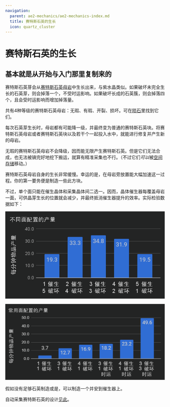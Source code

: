 ```yaml
---
navigation:
  parent: ae2-mechanics/ae2-mechanics-index.md
  title: 赛特斯石英的生长
  icon: quartz_cluster
---
```


# 赛特斯石英的生长

## 基本就是从开始与入门那里复制来的

<GameScene zoom="6" background="transparent">
<ImportStructure src="../assets/assemblies/budding_certus_1.snbt" />
</GameScene>

赛特斯石英芽会从[赛特斯石英母岩](../items-blocks-machines/budding_certus.md)中生长出来，与紫水晶类似。如果破坏未完全生长的石英芽，则会掉落一个<ItemLink id="certus_quartz_dust" />，不受时运影响。如果破坏长成的石英簇，则会掉落四个<ItemLink id="certus_quartz_crystal" />，且会受时运影响而增加掉落量。

共有4种等级的赛特斯石英母岩：无瑕、有瑕、开裂、损坏。可在[陨石](meteorites.md)里找到它们。

<GameScene zoom="4" background="transparent">
  <ImportStructure src="../assets/assemblies/budding_blocks.snbt" />
  <IsometricCamera yaw="195" pitch="30" />
</GameScene>

每次石英芽生长时，母岩都有可能降一级，并最终变为普通的赛特斯石英块。将赛特斯石英母岩或者赛特斯石英块以及若干个<ItemLink id="charged_certus_quartz_crystal" />一起投入水中，就能进行修复并产生新的母岩。

<RecipeFor id="damaged_budding_quartz" />

无瑕的赛特斯石英母岩不会降级，因而能无限产生赛特斯石英。但是它们无法合成，也无法被镐完好地挖下搬运，就算有精准采集也不行。（不过它们*可以*被[空间存储](spatial-io.md)移动。）

赛特斯石英母岩自身的生长非常缓慢。幸运的是，在母岩旁放置<ItemLink id="growth_accelerator" />能大幅加速这一过程。你的第一要务便是制造一些此方块。

<GameScene zoom="4" background="transparent">
  <ImportStructure src="../assets/assemblies/budding_certus_2.snbt" />
  <IsometricCamera yaw="195" pitch="30" />
</GameScene>

不过，单个面只能在催生晶体和采集晶体间二选一。因而，晶体催生器每覆盖母岩一面，可供晶芽生长的位置就会减少，并最终抵消催生器提升的效率。实际检验数据如下：

![不同面配置的每分钟物品产量](../assets/diagrams/certus_farm_speed_chart_1.png)

![常用面配置](../assets/diagrams/certus_farm_speed_chart_2.png)

假如没有足够石英制造<ItemLink id="energy_acceptor" />或是<ItemLink id="vibration_chamber" />，可以制造一个<ItemLink id="crank" />并安到催生器上。

自动采集赛特斯石英的设计[见此](../example-setups/simple-certus-farm.md)。